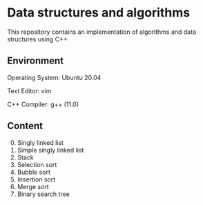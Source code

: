# Data structures and algorithms 

This repository contains an implementation of algorithms and data structures using C++

## Environment

Operating System: Ubuntu 20.04

Text Editor: vim

C++ Compiler: g++ (11.0)

## Content

0. Singly linked list
1. Simple singly linked list
2. Stack
3. Selection sort
4. Bubble sort
5. Insertion sort
6. Merge sort
7. Binary search tree
